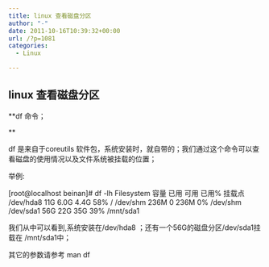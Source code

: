 ```yaml
---
title: linux 查看磁盘分区
author: "-"
date: 2011-10-16T10:39:32+00:00
url: /?p=1081
categories:
  - Linux

---
```

## linux 查看磁盘分区
**df 命令；
  
** 
  
df 是来自于coreutils 软件包，系统安装时，就自带的；我们通过这个命令可以查看磁盘的使用情况以及文件系统被挂载的位置；

举例: 

[root@localhost beinan]# df -lh
Filesystem            容量  已用 可用 已用% 挂载点
/dev/hda8              11G  6.0G  4.4G  58% /
/dev/shm              236M     0  236M   0% /dev/shm
/dev/sda1              56G   22G   35G  39% /mnt/sda1

我们从中可以看到,系统安装在/dev/hda8 ；还有一个56G的磁盘分区/dev/sda1挂载在 /mnt/sda1中；

其它的参数请参考 man df